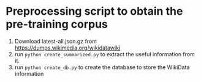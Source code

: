 # Preprocessing script to obtain the pre-training corpus

1. Download latest-all.json.gz from https://dumps.wikimedia.org/wikidatawiki
2. run ```python create_summarized.py``` to extract the useful information from it.
3. run ```python create_db.py``` to create the database to store the WikiData information
